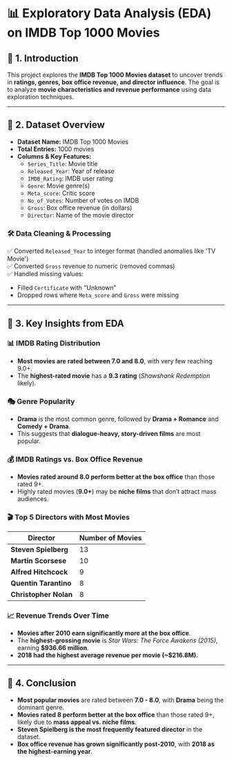 # 📊 Exploratory Data Analysis (EDA) on IMDB Top 1000 Movies

## 📌 **1. Introduction**
This project explores the **IMDB Top 1000 Movies dataset** to uncover trends in **ratings, genres, box office revenue, and director influence**. The goal is to analyze **movie characteristics and revenue performance** using data exploration techniques.

---

## 📌 **2. Dataset Overview**
- **Dataset Name:** IMDB Top 1000 Movies
- **Total Entries:** 1000 movies
- **Columns & Key Features:**
  - `Series_Title`: Movie title
  - `Released_Year`: Year of release
  - `IMDB_Rating`: IMDB user rating
  - `Genre`: Movie genre(s)
  - `Meta_score`: Critic score
  - `No_of_Votes`: Number of votes on IMDB
  - `Gross`: Box office revenue (in dollars)
  - `Director`: Name of the movie director
  
### **🛠 Data Cleaning & Processing**
✅ Converted `Released_Year` to integer format (handled anomalies like 'TV Movie')  
✅ Converted `Gross` revenue to numeric (removed commas)  
✅ Handled missing values:
   - Filled `Certificate` with "Unknown"
   - Dropped rows where `Meta_score` and `Gross` were missing  

---

## 📌 **3. Key Insights from EDA**

### **📊 IMDB Rating Distribution**
- **Most movies are rated between 7.0 and 8.0**, with very few reaching 9.0+.
- The **highest-rated movie** has a **9.3 rating** (*Shawshank Redemption* likely).

### **🎭 Genre Popularity**
- **Drama** is the most common genre, followed by **Drama + Romance** and **Comedy + Drama**.
- This suggests that **dialogue-heavy, story-driven films** are most popular.

### **💰 IMDB Ratings vs. Box Office Revenue**
- **Movies rated around 8.0 perform better at the box office** than those rated 9+.
- Highly rated movies (**9.0+**) may be **niche films** that don’t attract mass audiences.

### **🎬 Top 5 Directors with Most Movies**
| Director              | Number of Movies |
|----------------------|----------------|
| **Steven Spielberg**  | 13 |
| **Martin Scorsese**   | 10 |
| **Alfred Hitchcock**  | 9 |
| **Quentin Tarantino** | 8 |
| **Christopher Nolan** | 8 |

### **📈 Revenue Trends Over Time**
- **Movies after 2010 earn significantly more at the box office**.
- The **highest-grossing movie** is *Star Wars: The Force Awakens (2015)*, earning **$936.66 million**.
- **2018 had the highest average revenue per movie (~$216.8M).**

---

## 📌 **4. Conclusion**
- **Most popular movies** are rated between **7.0 - 8.0**, with **Drama** being the dominant genre.
- **Movies rated 8 perform better at the box office** than those rated 9+, likely due to **mass appeal vs. niche films**.
- **Steven Spielberg is the most frequently featured director** in the dataset.
- **Box office revenue has grown significantly post-2010**, with **2018 as the highest-earning year**.

